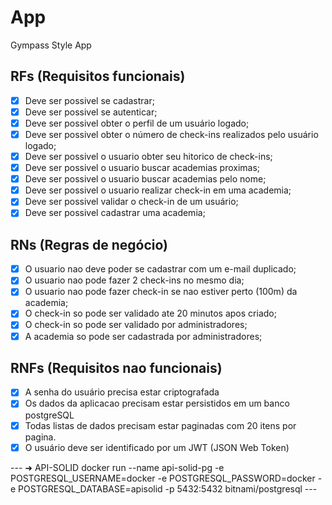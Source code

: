 # App

Gympass Style App

## RFs (Requisitos funcionais)

- [x] Deve ser possivel se cadastrar;
- [x] Deve ser possivel se autenticar;
- [x] Deve ser possivel obter o perfil de um usuário logado;
- [x] Deve ser possivel obter o número de check-ins realizados pelo usuário logado;
- [x] Deve ser possivel o usuario obter seu hitorico de check-ins;
- [x] Deve ser possivel o usuario buscar academias proximas;
- [x] Deve ser possivel o usuario buscar academias pelo nome;
- [x] Deve ser possivel o usuario realizar check-in em uma academia;
- [x] Deve ser possivel validar o check-in de um usuário;
- [x] Deve ser possivel cadastrar uma academia;

## RNs (Regras de negócio)

- [x] O usuario nao deve poder se cadastrar com um e-mail duplicado;
- [x] O usuario nao pode fazer 2 check-ins no mesmo dia;
- [x] O usuario nao pode fazer check-in se nao estiver perto (100m) da academia;
- [x] O check-in so pode ser validado ate 20 minutos apos criado;
- [x] O check-in so pode ser validado por administradores;
- [x] A academia so pode ser cadastrada por administradores;

## RNFs (Requisitos nao funcionais)

- [x] A senha do usuário precisa estar criptografada
- [x] Os dados da aplicacao precisam estar persistidos em um banco postgreSQL
- [x] Todas listas de dados precisam estar paginadas com 20 itens por pagina.
- [x] O usuário deve ser identificado por um JWT (JSON Web Token)

--- ➜  API-SOLID docker run --name api-solid-pg -e POSTGRESQL_USERNAME=docker -e POSTGRESQL_PASSWORD=docker -e POSTGRESQL_DATABASE=apisolid -p 5432:5432 bitnami/postgresql ---
